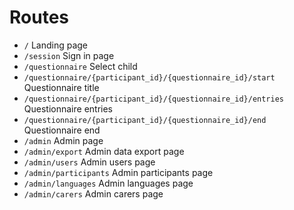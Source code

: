 # Routes

- `/` Landing page
- `/session` Sign in page
- `/questionnaire` Select child
- `/questionnaire/{participant_id}/{questionnaire_id}/start` Questionnaire title
- `/questionnaire/{participant_id}/{questionnaire_id}/entries` Questionnaire entries
- `/questionnaire/{participant_id}/{questionnaire_id}/end` Questionnaire end
- `/admin` Admin page
- `/admin/export` Admin data export page
- `/admin/users` Admin users page
- `/admin/participants` Admin participants page
- `/admin/languages` Admin languages page
- `/admin/carers` Admin carers page


